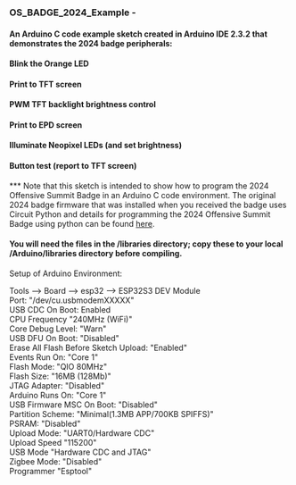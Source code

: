 ### OS_BADGE_2024_Example - 
#### An Arduino C code example sketch created in Arduino IDE 2.3.2 that demonstrates the 2024 badge peripherals:  
#### Blink the Orange LED  
#### Print to TFT screen  
#### PWM TFT backlight brightness control  
#### Print to EPD screen 
#### Illuminate Neopixel LEDs (and set brightness)  
#### Button test (report to TFT screen)  

*** Note that this sketch is intended to show how to  program the 2024 Offensive Summit Badge in an Arduino C code environment.  The original 2024 badge firmware that was installed when you received the badge uses Circuit Python and details for programming the 2024 Offensive Summit Badge using python can be found [here](https://github.com/Cisco-Offensive-Summit/badge-2024/tree/main/firmware).  

#### You will need the files in the /libraries directory; copy these to your local /Arduino/libraries directory before compiling.  

Setup of Arduino Environment:

Tools --> Board --> esp32 --> ESP32S3 DEV Module  
Port: "/dev/cu.usbmodemXXXXX"  
USB CDC On Boot: Enabled  
CPU Frequency "240MHz (WiFi)"   
Core Debug Level:  "Warn"  
USB DFU On Boot: "Disabled"  
Erase All Flash Before Sketch Upload: "Enabled"  
Events Run On: "Core 1"  
Flash Mode: "QIO 80MHz"  
Flash Size: "16MB (128Mb)"  
JTAG Adapter: "Disabled"  
Arduino Runs On: "Core 1"  
USB Firmware MSC On Boot: "Disabled"  
Partition Scheme: "Minimal(1.3MB APP/700KB SPIFFS)"  
PSRAM: "Disabled"  
Upload Mode: "UART0/Hardware CDC"  
Upload Speed "115200"  
USB Mode "Hardware CDC and JTAG"  
Zigbee Mode: "Disabled"  
Programmer "Esptool"  




